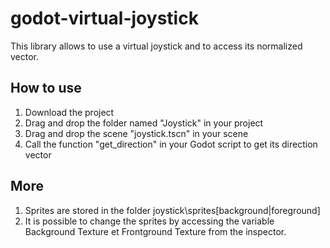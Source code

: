 # godot-virtual-joystick

This library allows to use a virtual joystick and to access its normalized vector.

## How to use

1. Download the project
2. Drag and drop the folder named "Joystick" in your project
3. Drag and drop the scene "joystick.tscn" in your scene
4. Call the function "get_direction" in your Godot script to get its direction vector

## More

1. Sprites are stored in the folder joystick\sprites\[background|foreground]
2. It is possible to change the sprites by accessing the variable Background Texture et Frontground Texture from the inspector.
